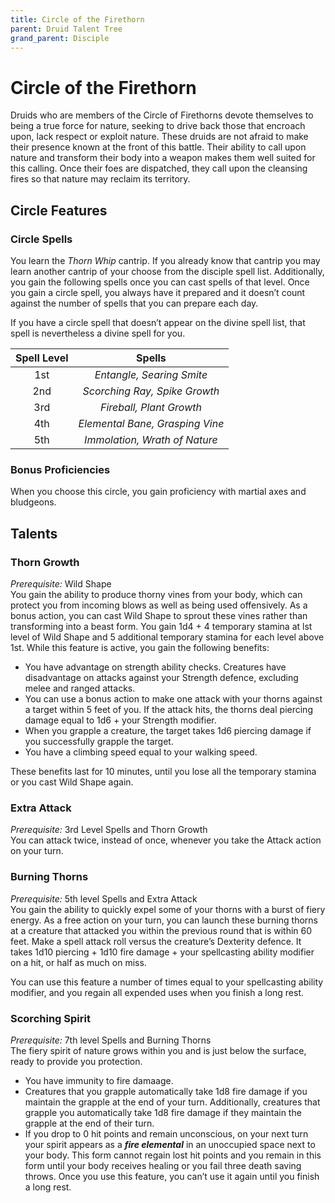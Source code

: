 ```yaml
---
title: Circle of the Firethorn
parent: Druid Talent Tree
grand_parent: Disciple
---
```


# Circle of the Firethorn
Druids who are members of the Circle of Firethorns devote themselves to being a true force for nature, seeking to drive back those that encroach upon, lack respect or exploit nature. These druids are not afraid to make their presence known at the front of this battle. Their ability to call upon nature and transform their body into a weapon makes them well suited for this calling. Once their foes are dispatched, they call upon the cleansing fires so that nature may reclaim its territory.

## Circle Features

### Circle Spells
You learn the *Thorn Whip* cantrip. If you already know that cantrip you may learn another cantrip of your choose from the disciple spell list. Additionally, you gain the following spells once you can cast spells of that level. Once you gain a circle spell, you always have it prepared and it doesn’t count against the number of spells that you can prepare each day.

If you have a circle spell that doesn’t appear on the divine spell list, that spell is nevertheless a divine spell for you.

| Spell Level | Spells |
|:-----------:|:------:|
| 1st | *Entangle, Searing Smite* |
| 2nd | *Scorching Ray, Spike Growth* |
| 3rd | *Fireball, Plant Growth* |
| 4th | *Elemental Bane, Grasping Vine* |
| 5th | *Immolation, Wrath of Nature* |

### Bonus Proficiencies
When you choose this circle, you gain proficiency with martial axes and bludgeons.

## Talents

### Thorn Growth
*Prerequisite:* Wild Shape<br> 
You gain the ability to produce thorny vines from your body, which can protect you from incoming blows as well as being used offensively. As a bonus action, you can cast Wild Shape to sprout these vines rather than transforming into a beast form. You gain 1d4 + 4 temporary stamina at lst level of Wild Shape and 5 additional temporary stamina for each level above 1st. While this feature is active, you gain the following benefits:
* You have advantage on strength ability checks. Creatures have disadvantage on attacks against your Strength defence, excluding melee and ranged attacks.
* You can use a bonus action to make one attack with your thorns against a target within 5 feet of you. If the attack hits, the thorns deal piercing damage equal to 1d6 + your Strength modifier. 
* When you grapple a creature, the target takes 1d6 piercing damage if you successfully grapple the target. 
* You have a climbing speed equal to your walking speed.

These benefits last for 10 minutes, until you lose all the temporary stamina or you cast Wild Shape again.

### Extra Attack
*Prerequisite:* 3rd Level Spells and Thorn Growth<br>
You can attack twice, instead of once, whenever you take the Attack action on your turn.

### Burning Thorns
*Prerequisite:* 5th level Spells and Extra Attack<br>
You gain the ability to quickly expel some of your thorns with a burst of fiery energy. As a free action on your turn, you can launch these burning thorns at a creature that attacked you within the previous round that is within 60 feet. Make a spell attack roll versus the creature’s Dexterity defence. It takes 1d10 piercing + 1d10 fire damage + your spellcasting ability modifier on a hit, or half as much on miss.

You can use this feature a number of times equal to your spellcasting ability modifier, and you regain all expended uses when you finish a long rest.

### Scorching Spirit
*Prerequisite:* 7th level Spells and Burning Thorns<br>
The fiery spirit of nature grows within you and is just below the surface, ready to provide you protection. 
* You have immunity to fire damaage.
* Creatures that you grapple automatically take 1d8 fire damage if you maintain the grapple at the end of your turn. Additionally, creatures that grapple you automatically take 1d8 fire damage if they maintain the grapple at the end of their turn. 
* If you drop to 0 hit points and remain unconscious, on your next turn your spirit appears as a ***fire elemental*** in an unoccupied space next to your body. This form cannot regain lost hit points and you remain in this form until your body receives healing or you fail three death saving throws. Once you use this feature, you can’t use it again until you finish a long rest.

